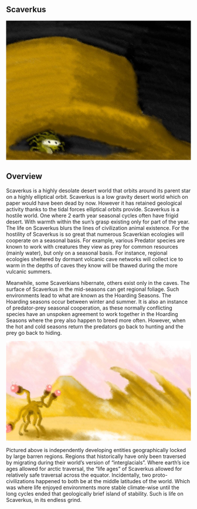 ## Scaverkus

![Cooperative Desert](/Stellar_Abyss_Setting_Bible/Photo_Directory/Scaverkus.jpg "Cooperative Desert")

## Overview

Scaverkus is a highly desolate desert world that orbits around its parent star on a highly elliptical orbit.  Scaverkus is a low gravity desert world which on paper would have been dead by now.  However it has retained geological activity thanks to the tidal forces elliptical orbits provide.  Scaverkus is a hostile world.  One where 2 earth year seasonal cycles often have frigid desert.  With warmth within the sun’s grasp existing only for part of the year.  The life on Scaverkus blurs the lines of civilization animal existence.  For the hostility of Scaverkus is so great that numerous Scaverkian ecologies will cooperate on a seasonal basis.  For example, various Predator species are known to work with creatures they view as prey for common resources (mainly water), but only on a seasonal basis.  For instance, regional ecologies sheltered by dormant volcanic cave networks will collect ice to warm in the depths of caves they know will be thawed during the more vulcanic summers. 

Meanwhile, some Scaverkians hibernate, others exist only in the caves.  The surface of Scaverkus in the mid-seasons can get regional foliage.  Such environments lead to what are known as the Hoarding Seasons.  The Hoarding seasons occur between winter and summer.  It is also an instance of predator-prey seasonal cooperation, as these normally conflicting species have an unspoken agreement to work together in the Hoarding Seasons where the prey also happen to breed more often.  However, when the hot and cold seasons return the predators go back to hunting and the prey go back to hiding. 

![Scaverkus Summer](/Stellar_Abyss_Setting_Bible/Photo_Directory/Summer_In_Scaverkus.jpg "Scaverkus Summer")  

Pictured above is independently developing entities geographically locked by large barren regions.  Regions that historically have only been traversed by migrating during their world’s version of “interglacials”.  Where earth’s ice ages allowed for arctic traversal, the “life ages” of Scaverkus allowed for relatively safe traversal across the equator.  Incidentally, two proto-civilizations happened to both be at the middle latitudes of the world.  Which was where life enjoyed environments more stable climate-wise until the long cycles ended that geologically brief island of stability.  Such is life on Scaverkus, in its endless grind.
